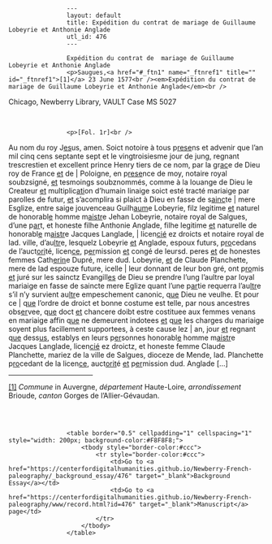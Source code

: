
                    ---
                    layout: default
                    title: Expédition du contrat de mariage de Guillaume Lobeyrie et Anthonie Anglade
                    utl_id: 476
                    ---
                
                    Expédition du contrat de  mariage de Guillaume Lobeyrie et Anthonie Anglade  
                    <p>Saugues,<a href="#_ftn1" name="_ftnref1" title="" id="_ftnref1">[1]</a> 23 June 1577<br /><em>Expédition du contrat de mariage de Guillaume Lobeyrie et Anthonie Anglade</em><br />
Chicago, Newberry Library, VAULT Case MS 5027</p>
<p> </p>
  
                    <p>[Fol. 1r]<br />
Au nom du roy J<u>es</u>us, amen. Soict notoire à tous p<u>rese</u>ns et advenir que l’an mil cinq cens septante sept et le vingtroisiesme jour de jung, regnant trescrestien et excellent prince Henry tiers de ce nom, par la gr<u>ac</u>e de Dieu roy de France <u>et</u> de | Poloigne, en p<u>rese</u>nce de moy, notaire royal soubzsigné, <u>et</u> tesmoings soubznommés, comme à la louange de Dieu le Createur <u>et</u> multiplic<u>ati</u>on d’humain linaige soict esté tracté mariaige par parolles de futur, <u>et</u> s’acomplira si plaict à Dieu en fasse de s<u>ainc</u>te | mere Esglize, entre saige jouvenceau Guilh<u>aum</u>e Lobeyrie, filz legitime <u>et</u> naturel de honorabl<u>e</u> homme m<u>aistr</u>e Jehan Lobeyrie, notaire royal de Salgues, d’une p<u>ar</u>t, et honeste filhe Anthonie Anglade, filhe legitime <u>et</u> naturelle de honorabl<u>e</u> m<u>aistr</u>e Jacques Langlade, | licen<u>cié</u> ez droicts et notaire royal de lad. ville, d’au<u>ltr</u>e, lesquelz Lobeyrie <u>et</u> Anglade, espoux futurs, p<u>ro</u>cedans de l’auct<u>ori</u>té, licen<u>ce</u>, p<u>er</u>mission <u>et</u> congé de leursd. peres <u>et</u> de honestes femmes Cath<u>erin</u>e Dupré, mere dud. Lobeyrie, <u>et</u> de Claude Planchette, mere de lad espouze future, icelle | leur donnant de leur bon gré, ont p<u>ro</u>mis <u>et</u> juré sur les sainctz Evangill<u>es</u> de Dieu se prendre l’ung l’aultre par loyal mariaige en fasse de saincte mere Eglize quant l’une p<u>ar</u>tie requerra l’au<u>ltr</u>e s’il n’y survient au<u>ltr</u>e empeschement canonic, q<u>ue</u> Dieu ne veulhe. Et pour ce | q<u>ue</u> l’ordre de droict et bonne costume est telle, par nous ancestres obs<u>er</u>vee, q<u>ue</u> doct <u>et</u> chancere doibt estre costituee aux femmes venans en mariaige affin q<u>ue</u> ne demeurent indotees <u>et</u> q<u>ue</u> les charges du mariaige soyent plus facillement supportees, à ceste cause lez | an, jour <u>et</u> regnant q<u>ue</u> dess<u>us</u>, establys en leurs p<u>er</u>sonnes honorabl<u>e</u> homme m<u>aistr</u>e Jacques Langlade, licen<u>cié</u> ez droictz, et honeste femme Claude Planchette, mariez de la ville de Salgues, dioceze de Mende, lad. Planchette p<u>ro</u>cedant de la licen<u>ce</u>, auct<u>orit</u>é <u>et</u> p<u>er</u>mission dud. Anglade […]</p>
<div>
<hr align="left" size="1" width="33%" /><div id="ftn1"><a href="#_ftnref1" name="_ftn1" title="" id="_ftn1">[1]</a> <em>Commune</em> in Auvergne, <em>département</em> Haute-Loire, <em>arrondissement </em>Brioude, <em>canton</em> Gorges de l’Allier-Gévaudan. 
<p> </p>
</div>
</div>

                    
                     
                    <table border="0.5" cellpadding="1" cellspacing="1" style="width: 200px; background-color:#F8F8F8;">
                        <tbody style="border-color:#ccc">
                            <tr style="border-color:#ccc">
                                <td>Go to <a href="https://centerfordigitalhumanities.github.io/Newberry-French-paleography/_background_essay/476" target="_blank">Background Essay</a></td>
                                <td>Go to <a href="https://centerfordigitalhumanities.github.io/Newberry-French-paleography/www/record.html?id=476" target="_blank">Manuscript</a> page</td>
                            </tr>
                        </tbody>
                    </table>
                     
                
                